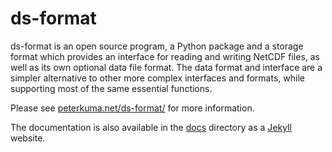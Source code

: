 # ds-format

ds-format is an open source program, a Python package and a storage format
which provides an interface for reading and writing NetCDF files, as well as its
own optional data file format. The data format and interface are a
simpler alternative to other more complex interfaces and formats, while
supporting most of the same essential functions.

Please see [peterkuma.net/ds-format/](https://peterkuma.net/ds-format/)
for more information.

The documentation is also available in the [docs](docs/) directory as a
[Jekyll](https://jekyllrb.com) website.
